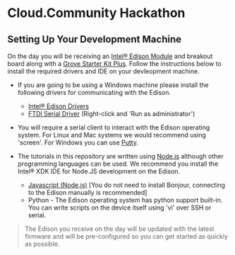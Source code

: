 # Cloud.Community Hackathon

## Setting Up Your Development Machine

On the day you will be receiving an [Intel® Edison Module](http://www.intel.co.uk/content/www/uk/en/do-it-yourself/edison.html) and breakout board along with a [Grove Starter Kit Plus](http://www.seeedstudio.com/depot/Grove-starter-kit-plus-Intel-IoT-Edition-for-Intel-Galileo-Gen-2-and-Edison-p-1978.html). Follow the instructions below to install the required drivers and IDE on your devleopment machine.

* If you are going to be using a Windows machine please install the following drivers for communicating with the Edison.
    - [Intel® Edison Drivers](http://downloadmirror.intel.com/24909/eng/IntelEdisonDriverSetup1.2.1.exe)
    - [FTDI Serial Driver](http://www.ftdichip.com/Drivers/CDM/CDM%20v2.10.00%20WHQL%20Certified.exe) (Right-click and 'Run as administrator')

* You will require a serial client to interact with the Edison operating system. For Linux and Mac systems we would recommend using 'screen'. For Windows you can use [Putty](http://the.earth.li/~sgtatham/putty/latest/x86/putty.exe).

* The tutorials in this repository are written using [Node.js](https://nodejs.org/) although other programming languages can be used. We recommend you install the Intel® XDK IDE for Node.JS development on the Edison.
    - [Javascript (Node.js)](https://software.intel.com/en-us/intel-xdk) [You do not need to install Bonjour, connecting to the Edison manually is recommended]
    - Python - The Edison operating system has python support built-in. You can write scripts on the device itself using 'vi' over SSH or serial.

> The Edison you receive on the day will be updated with the latest firmware and will be pre-configured so you can get started as quickly as possible.

